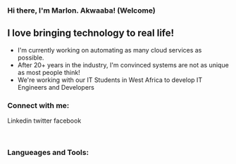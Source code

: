 ### Hi there, I'm Marlon. Akwaaba! (Welcome)

## I love bringing technology to real life!
-   I'm currently working on automating as many cloud services as possible.
-   After 20+ years in the industry, I'm convinced systems are not as unique as most people think!
-   We're working with our IT Students in West Africa to develop IT Engineers and Developers


### Connect with me:
Linkedin
twitter
facebook

<br />

### Langueages and Tools:
